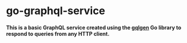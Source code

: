 # go-graphql-service

#### This is a basic GraphQL service created using the [gqlgen]() Go library to respond to queries from any HTTP client. 
